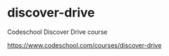 # discover-drive
Codeschool Discover Drive course

https://www.codeschool.com/courses/discover-drive
